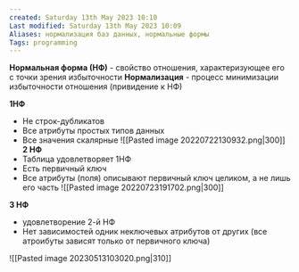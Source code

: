 ```yaml
---
created: Saturday 13th May 2023 10:10
Last modified: Saturday 13th May 2023 10:09
Aliases: нормализация баз данных, нормальные формы
Tags: programming
---
```


**Нормальная форма (НФ)** - свойство отношения, характеризующее его с точки зрения избыточности
**Нормализация** - процесс минимизации избыточности отношения (привидение к НФ)

**1НФ**
- Не строк-дубликатов
- Все атрибуты простых типов данных
- Все значения скалярные
![[Pasted image 20220722130932.png|300]]
**2 НФ**
- Таблица удовлетворяет 1НФ
- Есть первичный ключ
- Все атрибуты (поля) описывают первичный ключ целиком, а не лишь его часть
![[Pasted image 20220723191702.png|300]]

**3 НФ**
- удовлетворение 2-й НФ
- Нет зависимостей одник неключевых атрибутов от других (все атроибуты зависят только от первичного ключа)

![[Pasted image 20230513103020.png|310]]

